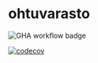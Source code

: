 # ohtuvarasto

![GHA workflow badge](https://github.com/lassilaitinen/ohtuvarasto/workflows/CI/badge.svg)

[![codecov](https://codecov.io/gh/lassilaitinen/ohtuvarasto/graph/badge.svg?token=4LDJAFSYLO)](https://codecov.io/gh/lassilaitinen/ohtuvarasto)
